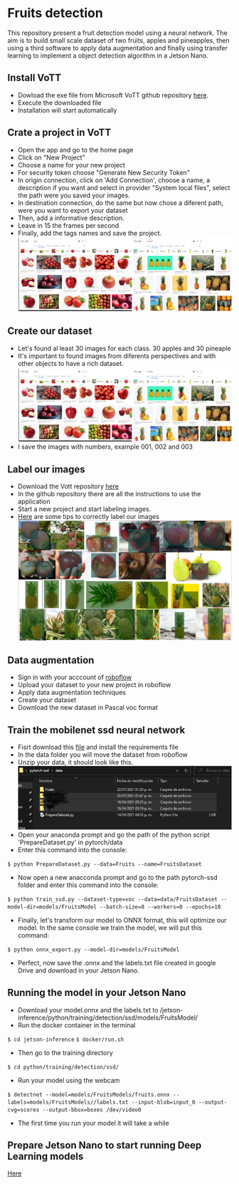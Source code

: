 # Fruits detection
This repository present a fruit detection model using a neural network. The aim is to build small scale dataset of two fruits, apples and pineapples, then using a third software to apply data augmentation and finally using transfer learning to implement a object detection algorithm in a Jetson Nano.
## Install VoTT
- Dowload the exe file from Microsoft VoTT github repository [here](https://github.com/Microsoft/VoTT/releases).
- Execute the downloaded file
- Installation will start automatically
## Crate a project in VoTT
- Open the app and go to the home page
- Click on "New Project"
- Choose a name for your new project
- For security token choose "Generate New Security Token"
- In origin connection, click on 'Add Connection', choose a name, a description if you want and select in provider "System local files", select the path were you saved your images.
- In destination connection, do the same but now chose a diferent path, were you want to export your dataset
- Then, add a informative description.
- Leave in 15 the frames per second
- Finally, add the tags names and save the project.
![VoTT project](images/fruits_search.png)
## Create our dataset
- Let's found al least 30 images for each class. 30 apples and 30 pineaple
- It's important to found images from diferents perspectives and with other objects to have a rich dataset.
![Fruits_search](images/fruits_search.png)
- I save the images with numbers, example 001, 002 and 003
## Label our images 
- Download the Vott repository [here](https://github.com/microsoft/VoTT)
- In the github repository there are all the instructions to use the application
- Start a new project and start labeling images.
- [Here](https://blog.roboflow.com/tips-for-how-to-label-images/) are some tips to correctly label our images
![Labeled Images](images/labeled_images.png)
## Data augmentation
- Sign in with your acccount of [roboflow](https://roboflow.com/)
- Upload your dataset to your new project in roboflow
- Apply data augmentation techniques
- Create your dataset
- Download the new dataset in Pascal voc format
## Train the mobilenet ssd neural network
- Fisrt download this [file](https://drive.google.com/u/0/uc?id=1rKiFl4WwzcbQ4Qbs_y4MbU9IGI3dfzLS&export=download) and install the requirements file
- In the data folder you will move the dataset from roboflow
- Unzip your data, it should look like this.
![Folder](images/folder.png)
- Open your anaconda prompt and go the path of the python script 'PrepareDataset.py' in pytorch/data
- Enter this command into the console:

`$ python PrepareDataset.py --data=Fruits --name=FruitsDataset`
- Now open a new anacconda prompt and go to the path pytorch-ssd folder and enter this command into the console:

`$ python train_ssd.py --dataset-type=voc --data=data/FruitsDataset --model-dir=models/FruitsModel --batch-size=8 --workers=0 --epochs=10`

- Finally, let's transform our model to ONNX format, this will optimize our model. In the same console we train the model, we will put this command:

`$ python onnx_export.py --model-dir=models/FruitsModel`

- Perfect, now save the .onnx  and the labels.txt file created in google Drive and download in your Jetson Nano.
## Running the model in your Jetson Nano
* Download your model.onnx and the labels.txt to /jetson-inference/python/training/detection/ssd/models/FruitsModel/
* Run the docker container in the terminal

`$ cd jetson-inference`
`$ docker/run.sh`
* Then go to the training directory

`$ cd python/training/detection/ssd/`
* Run your model using the webcam 

`$ detectnet --model=models/FruitsModels/fruits.onnx --labels=models/FruitsModels//labels.txt --input-blob=input_0 --output-cvg=scores --output-bbox=boxes /dev/video0`
* The first time you run your model it will take a while

## Prepare Jetson Nano to start running Deep Learning models 
[Here](https://github.com/LuisAngelFonseca-IMT/JetsonNANOCustomDataset/blob/main/README.md)
